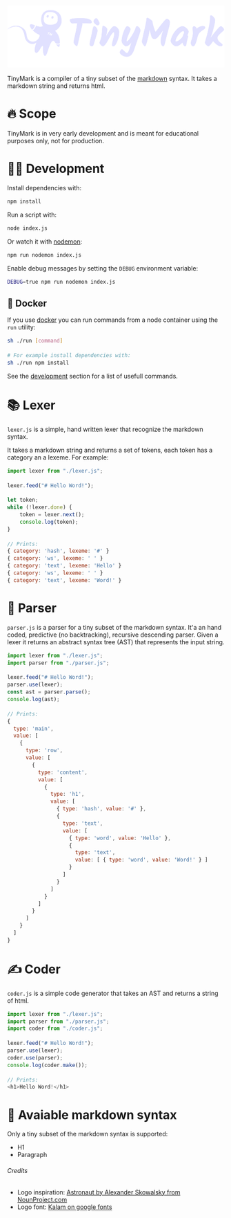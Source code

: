 ![TinyMark logo](/logo.svg?raw=true)

TinyMark is a compiler of a tiny subset of the [markdown](https://spec.commonmark.org/0.30/) syntax. It takes a markdown string and returns html.

# 🔥 Scope

TinyMark is in very early development and is meant for educational purposes only, not for production.  

<!-- # 🚀 Getting started

todo -->

# <a name="development"></a>👩‍💻 Development

Install dependencies with:

``` bash
npm install
```

Run a script with:

``` bash
node index.js
```

Or watch it with [nodemon](https://www.npmjs.com/package/nodemon):

``` bash
npm run nodemon index.js
```

Enable debug messages by setting the `DEBUG` environment variable:

``` bash
DEBUG=true npm run nodemon index.js
```

## 🐳 Docker

If you use [docker](https://www.docker.com) you can run commands from a node container using the `run` utility:

``` bash
sh ./run [command]

# For example install dependencies with:
sh ./run npm install
```

See the [development](#development) section for a list of usefull commands.

# 📚 Lexer

`lexer.js` is a simple, hand written lexer that recognize the markdown syntax.

It takes a markdown string and returns a set of tokens, each token has a category an a lexeme. For example:

``` js
import lexer from "./lexer.js";

lexer.feed("# Hello Word!");

let token;
while (!lexer.done) {
	token = lexer.next();
	console.log(token);
}

// Prints:
{ category: 'hash',	lexeme: '#' }
{ category: 'ws', lexeme: ' ' }
{ category: 'text',	lexeme: 'Hello' }
{ category: 'ws', lexeme: ' ' }
{ category: 'text',	lexeme: 'Word!' }
```

# 📖 Parser

`parser.js` is a parser for a tiny subset of the markdown syntax. It'a an hand coded, predictive (no backtracking), recursive descending parser. Given a lexer it returns an abstract syntax tree (AST) that represents the input string.

``` js
import lexer from "./lexer.js";
import parser from "./parser.js";

lexer.feed("# Hello Word!");
parser.use(lexer);
const ast = parser.parse();
console.log(ast);

// Prints:
{
  type: 'main',
  value: [
    {
      type: 'row',
      value: [
        {
          type: 'content',
          value: [
            {
              type: 'h1',
              value: [
                { type: 'hash', value: '#' },
                {
                  type: 'text',
                  value: [
                    { type: 'word', value: 'Hello' },
                    {
                      type: 'text',
                      value: [ { type: 'word', value: 'Word!' } ]
                    }
                  ]
                }
              ]
            }
          ]
        }
      ]
    }
  ]
}
```

# ✍️ Coder 

`coder.js` is a simple code generator that takes an AST and returns a string of html.

``` js
import lexer from "./lexer.js";
import parser from "./parser.js";
import coder from "./coder.js";

lexer.feed("# Hello Word!");
parser.use(lexer);
coder.use(parser);
console.log(coder.make());

// Prints:
<h1>Hello Word!</h1>
```

# 🚧 Avaiable markdown syntax

Only a tiny subset of the markdown syntax is supported:

- H1
- Paragraph

###### Credits

- Logo inspiration: [Astronaut by Alexander Skowalsky from NounProject.com](https://thenounproject.com/icon/astronaut-1784711/)
- Logo font: [Kalam on google fonts](https://fonts.google.com/specimen/Kalam?query=Kalam)
